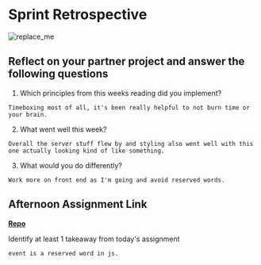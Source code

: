 # Sprint Retrospective

![replace_me](https://codeworks.blob.core.windows.net/public/assets/img/illustrations/placeholder.svg)

## Reflect on your partner project and answer the following questions

1. Which principles from this weeks reading did you implement?
```
Timeboxing most of all, it's been really helpful to not burn time or your brain.
```
2. What went well this week?
```
Overall the server stuff flew by and styling also went well with this one actually looking kind of like something.
```
3. What would you do differently?
```
Work more on front end as I'm going and avoid reserved words.
```
## Afternoon Assignment Link

**[Repo](https://github.com/ksquaredcoding/The-Tower)**

Identify at least 1 takeaway from today's assignment
```
event is a reserved word in js.
```